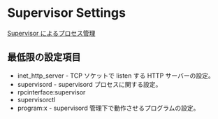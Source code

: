 # Supervisor Settings

[Supervisor によるプロセス管理](https://debug-life.net/entry/989)

## 最低限の設定項目

- inet_http_server - TCP ソケットで listen する HTTP サーバーの設定。
- supervisord - supervisord プロセスに関する設定。
- rpcinterface:supervisor
- supervisorctl
- program:x - supervisord 管理下で動作させるプログラムの設定。
